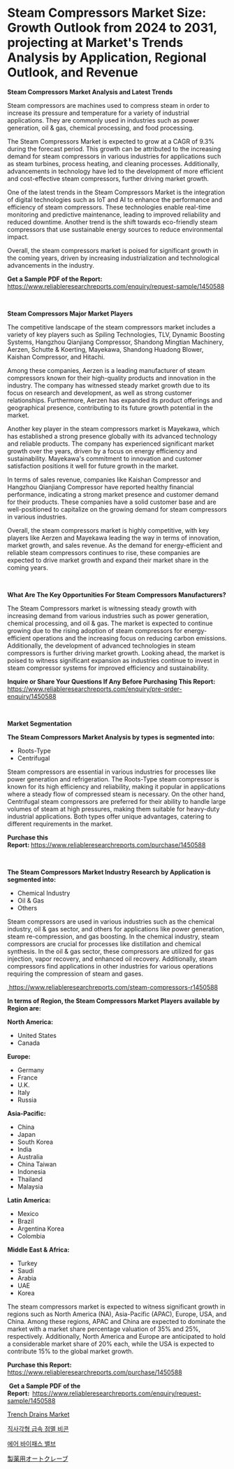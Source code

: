 <p><h1>Steam Compressors Market Size: Growth Outlook from 2024 to 2031, projecting at Market's Trends Analysis by Application, Regional Outlook, and Revenue</h1></p><p><strong>Steam Compressors Market Analysis and Latest Trends</strong></p>
<p><p>Steam compressors are machines used to compress steam in order to increase its pressure and temperature for a variety of industrial applications. They are commonly used in industries such as power generation, oil & gas, chemical processing, and food processing.</p><p>The Steam Compressors Market is expected to grow at a CAGR of 9.3% during the forecast period. This growth can be attributed to the increasing demand for steam compressors in various industries for applications such as steam turbines, process heating, and cleaning processes. Additionally, advancements in technology have led to the development of more efficient and cost-effective steam compressors, further driving market growth.</p><p>One of the latest trends in the Steam Compressors Market is the integration of digital technologies such as IoT and AI to enhance the performance and efficiency of steam compressors. These technologies enable real-time monitoring and predictive maintenance, leading to improved reliability and reduced downtime. Another trend is the shift towards eco-friendly steam compressors that use sustainable energy sources to reduce environmental impact.</p><p>Overall, the steam compressors market is poised for significant growth in the coming years, driven by increasing industrialization and technological advancements in the industry.</p></p>
<p><strong>Get a Sample PDF of the Report:&nbsp;</strong> <a href="https://www.reliableresearchreports.com/enquiry/request-sample/1450588">https://www.reliableresearchreports.com/enquiry/request-sample/1450588</a></p>
<p>&nbsp;</p>
<p><strong>Steam Compressors Major Market Players</strong></p>
<p><p>The competitive landscape of the steam compressors market includes a variety of key players such as Spiling Technologies, TLV, Dynamic Boosting Systems, Hangzhou Qianjiang Compressor, Shandong Mingtian Machinery, Aerzen, Schutte & Koerting, Mayekawa, Shandong Huadong Blower, Kaishan Compressor, and Hitachi.</p><p>Among these companies, Aerzen is a leading manufacturer of steam compressors known for their high-quality products and innovation in the industry. The company has witnessed steady market growth due to its focus on research and development, as well as strong customer relationships. Furthermore, Aerzen has expanded its product offerings and geographical presence, contributing to its future growth potential in the market.</p><p>Another key player in the steam compressors market is Mayekawa, which has established a strong presence globally with its advanced technology and reliable products. The company has experienced significant market growth over the years, driven by a focus on energy efficiency and sustainability. Mayekawa's commitment to innovation and customer satisfaction positions it well for future growth in the market.</p><p>In terms of sales revenue, companies like Kaishan Compressor and Hangzhou Qianjiang Compressor have reported healthy financial performance, indicating a strong market presence and customer demand for their products. These companies have a solid customer base and are well-positioned to capitalize on the growing demand for steam compressors in various industries.</p><p>Overall, the steam compressors market is highly competitive, with key players like Aerzen and Mayekawa leading the way in terms of innovation, market growth, and sales revenue. As the demand for energy-efficient and reliable steam compressors continues to rise, these companies are expected to drive market growth and expand their market share in the coming years.</p></p>
<p>&nbsp;</p>
<p><strong>What Are The Key Opportunities For Steam Compressors Manufacturers?</strong></p>
<p><p>The Steam Compressors market is witnessing steady growth with increasing demand from various industries such as power generation, chemical processing, and oil & gas. The market is expected to continue growing due to the rising adoption of steam compressors for energy-efficient operations and the increasing focus on reducing carbon emissions. Additionally, the development of advanced technologies in steam compressors is further driving market growth. Looking ahead, the market is poised to witness significant expansion as industries continue to invest in steam compressor systems for improved efficiency and sustainability.</p></p>
<p><strong>Inquire or Share Your Questions If Any Before Purchasing This Report:</strong> <a href="https://www.reliableresearchreports.com/enquiry/pre-order-enquiry/1450588">https://www.reliableresearchreports.com/enquiry/pre-order-enquiry/1450588</a></p>
<p>&nbsp;</p>
<p><strong>Market Segmentation</strong></p>
<p><strong>The Steam Compressors Market Analysis by types is segmented into:</strong></p>
<p><ul><li>Roots-Type</li><li>Centrifugal</li></ul></p>
<p><p>Steam compressors are essential in various industries for processes like power generation and refrigeration. The Roots-Type steam compressor is known for its high efficiency and reliability, making it popular in applications where a steady flow of compressed steam is necessary. On the other hand, Centrifugal steam compressors are preferred for their ability to handle large volumes of steam at high pressures, making them suitable for heavy-duty industrial applications. Both types offer unique advantages, catering to different requirements in the market.</p></p>
<p><strong>Purchase this Report:&nbsp;</strong><a href="https://www.reliableresearchreports.com/purchase/1450588">https://www.reliableresearchreports.com/purchase/1450588</a></p>
<p>&nbsp;</p>
<p><strong>The Steam Compressors Market Industry Research by Application is segmented into:</strong></p>
<p><ul><li>Chemical Industry</li><li>Oil & Gas</li><li>Others</li></ul></p>
<p><p>Steam compressors are used in various industries such as the chemical industry, oil & gas sector, and others for applications like power generation, steam re-compression, and gas boosting. In the chemical industry, steam compressors are crucial for processes like distillation and chemical synthesis. In the oil & gas sector, these compressors are utilized for gas injection, vapor recovery, and enhanced oil recovery. Additionally, steam compressors find applications in other industries for various operations requiring the compression of steam and gases.</p></p>
<p><a href="https://www.reliableresearchreports.com/steam-compressors-r1450588">&nbsp;https://www.reliableresearchreports.com/steam-compressors-r1450588</a></p>
<p><strong>In terms of Region, the Steam Compressors Market Players available by Region are:</strong></p>
<p>
    <p> <strong> North America: </strong>
        <ul>
            <li>United States</li>
            <li>Canada</li>
        </ul>
        </p> 
    <p> <strong> Europe: </strong>
        <ul>
            <li>Germany</li>
            <li>France</li>
            <li>U.K.</li>
            <li>Italy</li>
            <li>Russia</li>
        </ul>
        </p> 
    <p> <strong> Asia-Pacific: </strong>
        <ul>
            <li>China</li>
            <li>Japan</li>
            <li>South Korea</li>
            <li>India</li>
            <li>Australia</li>
            <li>China Taiwan</li>
            <li>Indonesia</li>
            <li>Thailand</li>
            <li>Malaysia</li>
        </ul>
        </p> 
    <p> <strong> Latin America: </strong>
        <ul>
            <li>Mexico</li>
            <li>Brazil</li>
            <li>Argentina Korea</li>
            <li>Colombia</li>
        </ul>
        </p> 
    <p> <strong> Middle East & Africa: </strong>
        <ul>
            <li>Turkey</li>
            <li>Saudi</li>
            <li>Arabia</li>
            <li>UAE</li>
            <li>Korea</li>
        </ul>
    </p>
    </p>
<p><p>The steam compressors market is expected to witness significant growth in regions such as North America (NA), Asia-Pacific (APAC), Europe, USA, and China. Among these regions, APAC and China are expected to dominate the market with a market share percentage valuation of 35% and 25%, respectively. Additionally, North America and Europe are anticipated to hold a considerable market share of 20% each, while the USA is expected to contribute 15% to the global market growth.</p></p>
<p><strong>Purchase this Report: </strong><a href="https://www.reliableresearchreports.com/purchase/1450588">https://www.reliableresearchreports.com/purchase/1450588</a></p>
<p>&nbsp;<strong>Get a Sample PDF of the Report:&nbsp;&nbsp;</strong><a href="https://www.reliableresearchreports.com/enquiry/request-sample/1450588">https://www.reliableresearchreports.com/enquiry/request-sample/1450588</a></p>
<p><strong></strong></p>
<p><p><a href="https://github.com/Airanohannonzb68e5pb53oc1/Market-Research-Report-List-2/blob/main/trench-drains-market.md">Trench Drains Market</a></p><p><a href="https://github.com/JeromeRtyau89966/Market-Research-Report-List-1/blob/main/522197426790.md">직사각형 급속 점멸 비콘</a></p><p><a href="https://github.com/TimmyMann6767/Market-Research-Report-List-1/blob/main/961396726789.md">에어 바이패스 밸브</a></p><p><a href="https://github.com/AriMuller2009/Market-Research-Report-List-1/blob/main/592380529115.md">製薬用オートクレーブ</a></p></p>